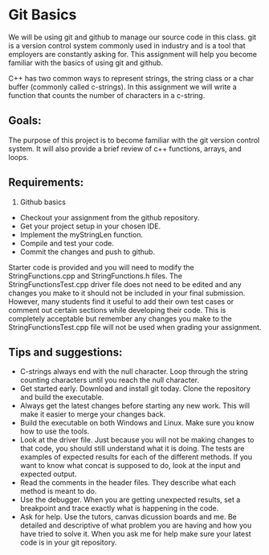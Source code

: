 # Git Basics

We will be using git and github to manage our source code in this class.
git is a version control system commonly used in industry and is a tool
that employers are constantly asking for.  This assignment will help you
become familiar with the basics of using git and github.

C++ has two common ways to represent strings, the string class or a char buffer
(commonly called c-strings). In this assignment we will write a function that
counts the number of characters in a c-string.

## Goals:
The purpose of this project is to become familiar with the git version control
system.  It will also provide a brief review of c++ functions, arrays, and loops.

## Requirements:

1. Github basics

+ Checkout your assignment from the github repository.
+ Get your project setup in your chosen IDE.
+ Implement the myStringLen function.
+ Compile and test your code.
+ Commit the changes and push to github.

Starter code is provided and you will need to modify the StringFunctions.cpp and
StringFunctions.h files.
The StringFunctionsTest.cpp driver file does not need to be edited and
any changes you make to it should not be included in your final submission.
However, many students find it useful to add their own test cases or comment out
certain sections while developing their code.
This is completely acceptable but remember any changes you make to the
StringFunctionsTest.cpp file will not be used when grading your assignment.


## Tips and suggestions:
- C-strings always end with the null character.  Loop through the string counting characters until you reach the null character.
- Get started early. Download and install git today.  Clone the repository and build the executable.
- Always get the latest changes before starting any new work.  This will make it easier to merge your changes back.
- Build the executable on both Windows and Linux.  Make sure you know how to use the tools.
- Look at the driver file. Just because you will not be making changes to that code, you should still understand what it is doing. The tests are examples of expected results for each of the different methods. If you want to know what concat is supposed to do, look at the input and expected output.
- Read the comments in the header files.  They describe what each method is meant to do.
- Use the debugger.  When you are getting unexpected results, set a breakpoint and trace exactly what is happening in the code.
- Ask for help.  Use the tutors, canvas dicussion boards and me.  Be detailed and descriptive of what problem you are having and how you have tried to solve it. When you ask me for help make sure your latest code is in your git repository.
